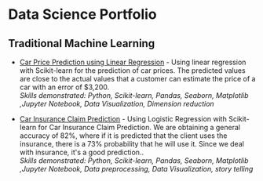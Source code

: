 # Data Science Portfolio

## Traditional Machine Learning 

* [Car Price Prediction using Linear Regression](https://github.com/danielnavarro2911/datascience-portfolio/blob/main/car-price-prediction-linear-regression.ipynb) - Using linear regression with Scikit-learn for the prediction of car prices. The predicted values are close to the actual values that a customer can estimate the price of a car with an error of $3,200.
\
*Skills demonstrated: Python, Scikit-learn, Pandas, Seaborn, Matplotlib ,Jupyter Notebook, Data Visualization, Dimension reduction*

* [Car Insurance Claim Prediction](https://github.com/danielnavarro2911/datascience-portfolio/blob/main/customer-car-insurance-version3.ipynb) - Using Logistic Regression with Scikit-learn for Car Insurance Claim Prediction. We are obtaining a general accuracy of 82%, where if it is predicted that the client uses the insurance, there is a 73% probability that he will use it. Since we deal with insurance, it's a good prediction..
\
*Skills demonstrated: Python, Scikit-learn, Pandas, Seaborn, Matplotlib ,Jupyter Notebook, Data preprocessing, Data Visualization, story telling*

